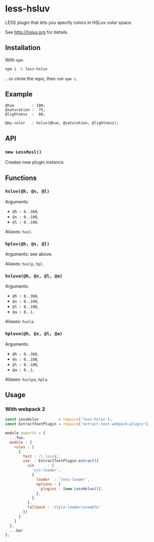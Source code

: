 # less-hsluv
LESS plugin that lets you specify colors in HSLuv color space.

See http://hsluv.org for details.

## Installation

With `npm`:
```bash
npm i -D less-hsluv
```

…or clone the repo, then run `npm i`.

## Example

```less
@hue        : 180;
@saturation :  75;
@lightness  :  66;

@my-color   : hsluv(@hue, @saturation, @lightness);
```

## API

### `new LessHusl()`

Creates new plugin instance.

## Functions

### `hsluv(@h, @s, @l)`

Arguments:
 *  `@h : 0..360`,
 *  `@s : 0..100`,
 *  `@l : 0..100`.

Aliases: `husl`.

### `hpluv(@h, @s, @l)`

Arguments: see above.

Aliases: `huslp`, `hpl`.

### `hsluva(@h, @s, @l, @a)`

Arguments:
 *  `@h : 0..360`,
 *  `@s : 0..100`,
 *  `@l : 0..100`,
 *  `@a : 0..1`.

Aliases: `husla`.

### `hpluva(@h, @s, @l, @a)`

Arguments:
 *  `@h : 0..360`,
 *  `@s : 0..100`,
 *  `@l : 0..100`,
 *  `@a : 0..1`.

Aliases: `huslpa`, `hpla`.

## Usage

### With webpack 2

````javascript
const LessHsluv         = require('less-hsluv');
const ExtractTextPlugin = require('extract-text-webpack-plugin');

module.exports = {
  ...foo,
  module : {
    rules : [
      {
        test : /\.less$/,
        use  : ExtractTextPlugin.extract({
          use      : [
            'css-loader',
            {
              loader  : 'less-loader',
              options : {
                plugins : [new LessHsluv()],
              },
            }
          ],
          fallback : 'style-loader/useable'
        })
      }
    ]
  },
  ...bar
};
````

